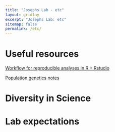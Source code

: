 ```yaml
---
title: "Josephs Lab - etc"
layout: gridlay
excerpt: "Josephs Lab: etc"
sitemap: false
permalink: /etc/
---
```


# Useful resources
[Workflow for reproducible analyses in R + Rstudio](https://sejohnston.com/2015/05/12/an-introduction-to-reproducible-research-in-r-and-r-studio/)

[Population genetics notes](http://cooplab.github.io/popgen-notes/)


# Diversity in Science



# Lab expectations









